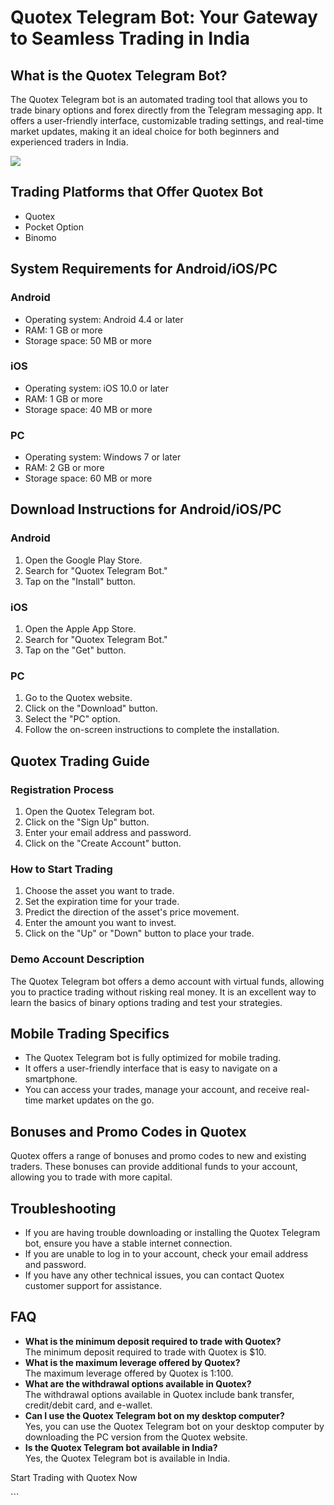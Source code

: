 # Quotex Telegram Bot: Your Gateway to Seamless Trading in India

## What is the Quotex Telegram Bot?

The Quotex Telegram bot is an automated trading tool that allows you to
trade binary options and forex directly from the Telegram messaging app.
It offers a user-friendly interface, customizable trading settings, and
real-time market updates, making it an ideal choice for both beginners
and experienced traders in India.

[![](https://static.quotex.io/files/4_en/300_250.jpg)](https://traff.sbs/brokerqxlid)

## Trading Platforms that Offer Quotex Bot

-   Quotex
-   Pocket Option
-   Binomo

## System Requirements for Android/iOS/PC

### Android

-   Operating system: Android 4.4 or later
-   RAM: 1 GB or more
-   Storage space: 50 MB or more

### iOS

-   Operating system: iOS 10.0 or later
-   RAM: 1 GB or more
-   Storage space: 40 MB or more

### PC

-   Operating system: Windows 7 or later
-   RAM: 2 GB or more
-   Storage space: 60 MB or more

## Download Instructions for Android/iOS/PC

### Android

1.  Open the Google Play Store.
2.  Search for "Quotex Telegram Bot."
3.  Tap on the "Install" button.

### iOS

1.  Open the Apple App Store.
2.  Search for "Quotex Telegram Bot."
3.  Tap on the "Get" button.

### PC

1.  Go to the Quotex website.
2.  Click on the "Download" button.
3.  Select the "PC" option.
4.  Follow the on-screen instructions to complete the installation.

## Quotex Trading Guide

### Registration Process

1.  Open the Quotex Telegram bot.
2.  Click on the "Sign Up" button.
3.  Enter your email address and password.
4.  Click on the "Create Account" button.

### How to Start Trading

1.  Choose the asset you want to trade.
2.  Set the expiration time for your trade.
3.  Predict the direction of the asset\'s price movement.
4.  Enter the amount you want to invest.
5.  Click on the "Up" or "Down" button to place your trade.

### Demo Account Description

The Quotex Telegram bot offers a demo account with virtual funds,
allowing you to practice trading without risking real money. It is an
excellent way to learn the basics of binary options trading and test
your strategies.

## Mobile Trading Specifics

-   The Quotex Telegram bot is fully optimized for mobile trading.
-   It offers a user-friendly interface that is easy to navigate on a
    smartphone.
-   You can access your trades, manage your account, and receive
    real-time market updates on the go.

## Bonuses and Promo Codes in Quotex

Quotex offers a range of bonuses and promo codes to new and existing
traders. These bonuses can provide additional funds to your account,
allowing you to trade with more capital.

## Troubleshooting

-   If you are having trouble downloading or installing the Quotex
    Telegram bot, ensure you have a stable internet connection.
-   If you are unable to log in to your account, check your email
    address and password.
-   If you have any other technical issues, you can contact Quotex
    customer support for assistance.

## FAQ

-   **What is the minimum deposit required to trade with Quotex?**\
    The minimum deposit required to trade with Quotex is \$10.
-   **What is the maximum leverage offered by Quotex?**\
    The maximum leverage offered by Quotex is 1:100.
-   **What are the withdrawal options available in Quotex?**\
    The withdrawal options available in Quotex include bank transfer,
    credit/debit card, and e-wallet.
-   **Can I use the Quotex Telegram bot on my desktop computer?**\
    Yes, you can use the Quotex Telegram bot on your desktop computer by
    downloading the PC version from the Quotex website.
-   **Is the Quotex Telegram bot available in India?**\
    Yes, the Quotex Telegram bot is available in India.

Start Trading with Quotex Now

\`\`\`

